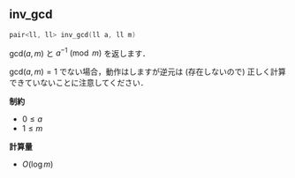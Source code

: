 ## inv_gcd

```cpp
pair<ll, ll> inv_gcd(ll a, ll m)
```

$\mathrm{gcd} (a, m)$ と $a^{-1} \pmod{m}$ を返します．

$\mathrm{gcd} (a, m) = 1$ でない場合，動作はしますが逆元は (存在しないので) 正しく計算できていないことに注意してください．

**制約**

- $0 \leq a$
- $1 \leq m$

**計算量**

- $O(\log m)$